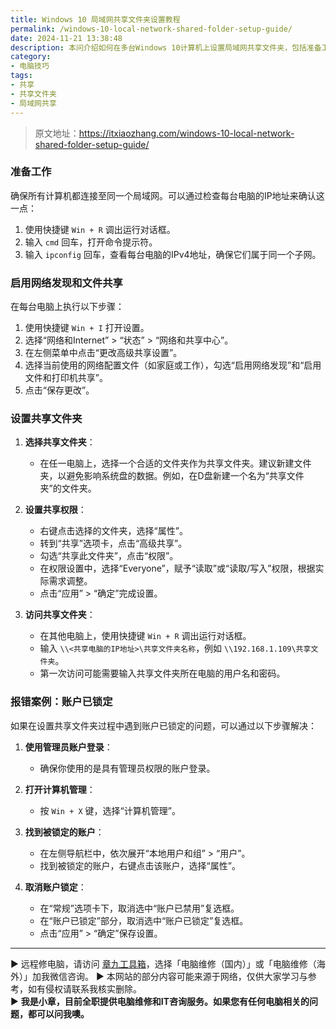 ```yaml
---
title: Windows 10 局域网共享文件夹设置教程
permalink: /windows-10-local-network-shared-folder-setup-guide/
date: 2024-11-21 13:38:48
description: 本问介绍如何在多台Windows 10计算机上设置局域网共享文件夹，包括准备工作、启用网络发现和文件共享、设置共享文件夹以及解决账户锁定问题的步骤。
category:
- 电脑技巧
tags:
- 共享
- 共享文件夹
- 局域网共享
---
```


> 原文地址：<https://itxiaozhang.com/windows-10-local-network-shared-folder-setup-guide/>  

### 准备工作

确保所有计算机都连接至同一个局域网。可以通过检查每台电脑的IP地址来确认这一点：

1. 使用快捷键 `Win + R` 调出运行对话框。
2. 输入 `cmd` 回车，打开命令提示符。
3. 输入 `ipconfig` 回车，查看每台电脑的IPv4地址，确保它们属于同一个子网。

### 启用网络发现和文件共享

在每台电脑上执行以下步骤：

1. 使用快捷键 `Win + I` 打开设置。
2. 选择“网络和Internet” > “状态” > “网络和共享中心”。
3. 在左侧菜单中点击“更改高级共享设置”。
4. 选择当前使用的网络配置文件（如家庭或工作），勾选“启用网络发现”和“启用文件和打印机共享”。
5. 点击“保存更改”。

### 设置共享文件夹

1. **选择共享文件夹**：
   - 在任一电脑上，选择一个合适的文件夹作为共享文件夹。建议新建文件夹，以避免影响系统盘的数据。例如，在D盘新建一个名为“共享文件夹”的文件夹。

2. **设置共享权限**：
   - 右键点击选择的文件夹，选择“属性”。
   - 转到“共享”选项卡，点击“高级共享”。
   - 勾选“共享此文件夹”，点击“权限”。
   - 在权限设置中，选择“Everyone”，赋予“读取”或“读取/写入”权限，根据实际需求调整。
   - 点击“应用” > “确定”完成设置。

3. **访问共享文件夹**：
   - 在其他电脑上，使用快捷键 `Win + R` 调出运行对话框。
   - 输入 `\\<共享电脑的IP地址>\共享文件夹名称`，例如 `\\192.168.1.109\共享文件夹`。
   - 第一次访问可能需要输入共享文件夹所在电脑的用户名和密码。

### 报错案例：账户已锁定

如果在设置共享文件夹过程中遇到账户已锁定的问题，可以通过以下步骤解决：

1. **使用管理员账户登录**：
   - 确保你使用的是具有管理员权限的账户登录。

2. **打开计算机管理**：
   - 按 `Win + X` 键，选择“计算机管理”。

3. **找到被锁定的账户**：
   - 在左侧导航栏中，依次展开“本地用户和组” > “用户”。
   - 找到被锁定的账户，右键点击该账户，选择“属性”。

4. **取消账户锁定**：
   - 在“常规”选项卡下，取消选中“账户已禁用”复选框。
   - 在“账户已锁定”部分，取消选中“账户已锁定”复选框。
   - 点击“应用” > “确定”保存设置。

---
▶ 远程修电脑，请访问 [章九工具箱](https://zhang9.com/)，选择「电脑维修（国内）」或「电脑维修（海外）」加我微信咨询。 
▶ 本网站的部分内容可能来源于网络，仅供大家学习与参考，如有侵权请联系我核实删除。  
▶ **我是小章，目前全职提供电脑维修和IT咨询服务。如果您有任何电脑相关的问题，都可以问我噢。**  
